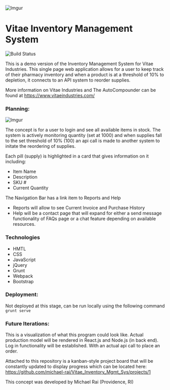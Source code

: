 ![Imgur](https://i.imgur.com/p9jeHwf.png)
# Vitae Inventory Management System
![Build Status](https://img.shields.io/badge/Build-In--Development-yellow.svg)

This is a demo version of the Inventory Management System for Vitae Industries. This
single page web application allows for a user to keep track of their pharmacy inventory and when a product is at a threshold of 10% to depletion, it connects to an API system to reorder supplies.

More information on Vitae Industries and The AutoCompounder can be found at https://www.vitaeindustries.com/


### Planning:
![Imgur](https://i.imgur.com/Mjdbsq3m.jpg)

The concept is for a user to login and see all available items in stock. The system is actively monitoring quantity (set at 1000) and when supplies fall to the set threshold of 10% (100) an api call is made to another system to initate the reordering of supplies.

Each pill (supply) is highlighted in a card that gives information on it including:
- Item Name
- Description
- SKU #
- Current Quantity

The Navigation Bar has a link item to Reports and Help
- Reports will allow to see Current Invoice and Purchase History
- Help will be a contact page that will expand for either a send message functionality of FAQs page or a chat feature depending on available resources.

### Technologies
- HMTL
- CSS
- JavaScript
- jQuery
- Grunt
- Webpack
- Bootstrap

### Deployment:
Not deployed at this stage, can be run locally using the following command `grunt serve`

### Future Iterations:
This is a visualization of what this program could look like. Actual production model will be rendered in React.js and Node.js (in back end). Log in functionality will be established. With an actual api call to place an order.


Attached to this repository is a kanban-style project board that will be constantly updated to display progress which can be located here: https://github.com/michael-rai/Vitae_Inventory_Mgmt_Sys/projects/1

This concept was developed by Michael Rai (Providence, RI)
